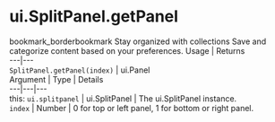  
#  ui.SplitPanel.getPanel
bookmark_borderbookmark Stay organized with collections  Save and categorize content based on your preferences.
Usage | Returns  
---|---  
`SplitPanel.getPanel(index)` | ui.Panel  
Argument | Type | Details  
---|---|---  
this: `ui.splitpanel` | ui.SplitPanel | The ui.SplitPanel instance.  
`index` | Number | 0 for top or left panel, 1 for bottom or right panel.  
